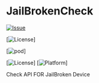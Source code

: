 # JailBrokenCheck


[![Issue](https://img.shields.io/github/issues/Mohsenkhodadadzadeh/JailBrokenCheck.svg)](https://github.com/Mohsenkhodadadzadeh/JailBrokenCheck/issues)

[![License](https://img.shields.io/packagist/l/doctrine/orm.svg)]

[![pod](https://img.shields.io/badge/pod-1.0-blue.svg)]

[![License](https://img.shields.io/badge/License-MIT-ff69b4.svg)]
[![Platform](https://img.shields.io/badge/Platform-IOS-brightgreen.svg)]

Check API FOR JailBroken Device
